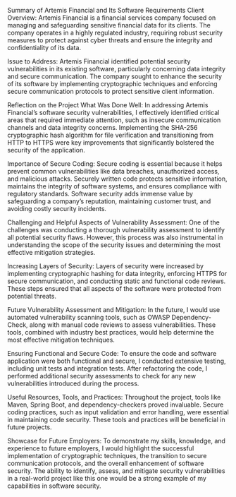 Summary of Artemis Financial and Its Software Requirements
Client Overview: Artemis Financial is a financial services company focused on managing and safeguarding sensitive financial data for its clients. The company operates in a highly regulated industry, requiring robust security measures to protect against cyber threats and ensure the integrity and confidentiality of its data.

Issue to Address: Artemis Financial identified potential security vulnerabilities in its existing software, particularly concerning data integrity and secure communication. The company sought to enhance the security of its software by implementing cryptographic techniques and enforcing secure communication protocols to protect sensitive client information.

Reflection on the Project
What Was Done Well: In addressing Artemis Financial’s software security vulnerabilities, I effectively identified critical areas that required immediate attention, such as insecure communication channels and data integrity concerns. Implementing the SHA-256 cryptographic hash algorithm for file verification and transitioning from HTTP to HTTPS were key improvements that significantly bolstered the security of the application.

Importance of Secure Coding: Secure coding is essential because it helps prevent common vulnerabilities like data breaches, unauthorized access, and malicious attacks. Securely written code protects sensitive information, maintains the integrity of software systems, and ensures compliance with regulatory standards. Software security adds immense value by safeguarding a company’s reputation, maintaining customer trust, and avoiding costly security incidents.

Challenging and Helpful Aspects of Vulnerability Assessment: One of the challenges was conducting a thorough vulnerability assessment to identify all potential security flaws. However, this process was also instrumental in understanding the scope of the security issues and determining the most effective mitigation strategies.

Increasing Layers of Security: Layers of security were increased by implementing cryptographic hashing for data integrity, enforcing HTTPS for secure communication, and conducting static and functional code reviews. These steps ensured that all aspects of the software were protected from potential threats.

Future Vulnerability Assessment and Mitigation: In the future, I would use automated vulnerability scanning tools, such as OWASP Dependency-Check, along with manual code reviews to assess vulnerabilities. These tools, combined with industry best practices, would help determine the most effective mitigation techniques.

Ensuring Functional and Secure Code: To ensure the code and software application were both functional and secure, I conducted extensive testing, including unit tests and integration tests. After refactoring the code, I performed additional security assessments to check for any new vulnerabilities introduced during the process.

Useful Resources, Tools, and Practices: Throughout the project, tools like Maven, Spring Boot, and dependency-checkers proved invaluable. Secure coding practices, such as input validation and error handling, were essential in maintaining code security. These tools and practices will be beneficial in future projects.

Showcase for Future Employers: To demonstrate my skills, knowledge, and experience to future employers, I would highlight the successful implementation of cryptographic techniques, the transition to secure communication protocols, and the overall enhancement of software security. The ability to identify, assess, and mitigate security vulnerabilities in a real-world project like this one would be a strong example of my capabilities in software security.






